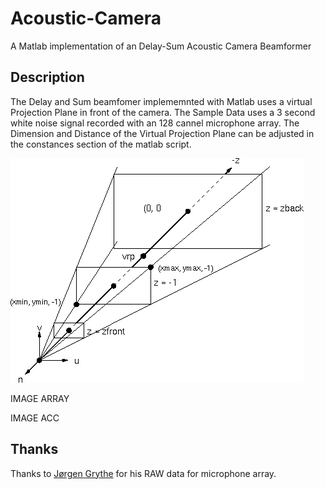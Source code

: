 # Acoustic-Camera
A Matlab implementation of an Delay-Sum Acoustic Camera Beamformer

## Description

The Delay and Sum beamfomer implememnted with Matlab uses a virtual Projection Plane in front of the camera. The Sample Data uses a 3 second white noise signal recorded with an 128 cannel microphone array. The Dimension and Distance of the Virtual Projection Plane can be adjusted in the constances section of the matlab script.

![alt text](img1.gif)

IMAGE ARRAY

IMAGE ACC

## Thanks
Thanks to [Jørgen Grythe](https://github.com/jorgengrythe/beamforming) for his RAW data for microphone array.
